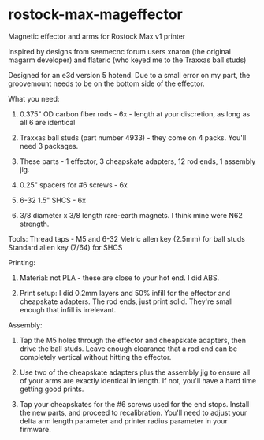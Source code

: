 rostock-max-mageffector
=======================

Magnetic effector and arms for Rostock Max v1 printer

Inspired by designs from seemecnc forum users xnaron (the original magarm
developer) and flateric (who keyed me to the Traxxas ball studs)

Designed for an e3d version 5 hotend.  Due to a small error on my part, the
groovemount needs to be on the bottom side of the effector.

What you need:
1) 0.375" OD carbon fiber rods - 6x - length at your discretion, as long as all
6 are identical

2) Traxxas ball studs (part number 4933) - they come on 4 packs.  You'll need 3
packages.

3) These parts - 1 effector, 3 cheapskate adapters, 12 rod ends, 1 assembly jig.

4) 0.25" spacers for #6 screws - 6x

5) 6-32 1.5" SHCS - 6x

6) 3/8 diameter x 3/8 length rare-earth magnets.  I think mine were N62
strength.


Tools:
Thread taps - M5 and 6-32
Metric allen key (2.5mm) for ball studs
Standard allen key (7/64) for SHCS

Printing:
1) Material: not PLA - these are close to your hot end.  I did ABS.

2) Print setup: I did 0.2mm layers and 50% infill for the effector and
cheapskate adapters.  The rod ends, just print solid.  They're small enough that
infill is irrelevant.

Assembly:

1) Tap the M5 holes through the effector and cheapskate adapters, then drive the
ball studs.  Leave enough clearance that a rod end can be completely vertical
without hitting the effector.

2) Use two of the cheapskate adapters plus the assembly jig to ensure all of
your arms are exactly identical in length.  If not, you'll have a hard time
getting good prints.

3) Tap your cheapskates for the #6 screws used for the end stops.  Install the
new parts, and proceed to recalibration.  You'll need to adjust your delta arm
length parameter and printer radius parameter in your firmware.
